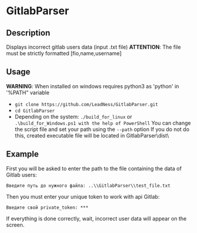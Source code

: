 # GitlabParser
## Description

Displays incorrect gitlab users data (input .txt file)
**ATTENTION**: The file must be strictly formatted [fio,name,username]

## Usage
**WARNING**: When installed on windows requires python3 as 'python' in '%PATH" variable  
- ```git clone https://github.com/LeadNess/GitlabParser.git```
- ```cd GitlabParser```
- Depending on the system: ```./build_for_linux``` or ```.\build_for_Windows.ps1 with the help of PowerShell``` 
You can change the script file and set your path using the ```--path``` option
If you do not do this, created executable file will be located in GitlabParser\dist\

## Example

First you will be asked to enter the path to the file containing the data of Gitlab users:

```Введите путь до нужного файла: ..\\GitlabParser\\test_file.txt```

Then you must enter your unique token to work with api Gitlab:

```Введите свой private_token: ***```

If everything is done correctly, wait, incorrect user data will appear on the screen.
